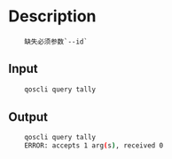 # Description

```text
    缺失必须参数`--id`
```

## Input

```bash
    qoscli query tally
```

## Output

```bash
    qoscli query tally
    ERROR: accepts 1 arg(s), received 0
```
